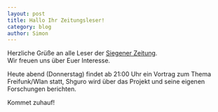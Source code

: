 ```yaml
---
layout: post
title: Hallo Ihr Zeitungsleser!
category: blog
author: Simon
---
```

Herzliche Grüße an alle Leser der [Siegener Zeitung](http://www.siegener-zeitung.de/a/665673/34hasis34-wollen-mehr-wissen).  
Wir freuen uns über Euer Interesse.  

Heute abend (Donnerstag) findet ab 21:00 Uhr ein Vortrag zum Thema Freifunk/Wlan statt, Shguro wird über das Projekt und seine eigenen Forschungen berichten.  

Kommet zuhauf!
